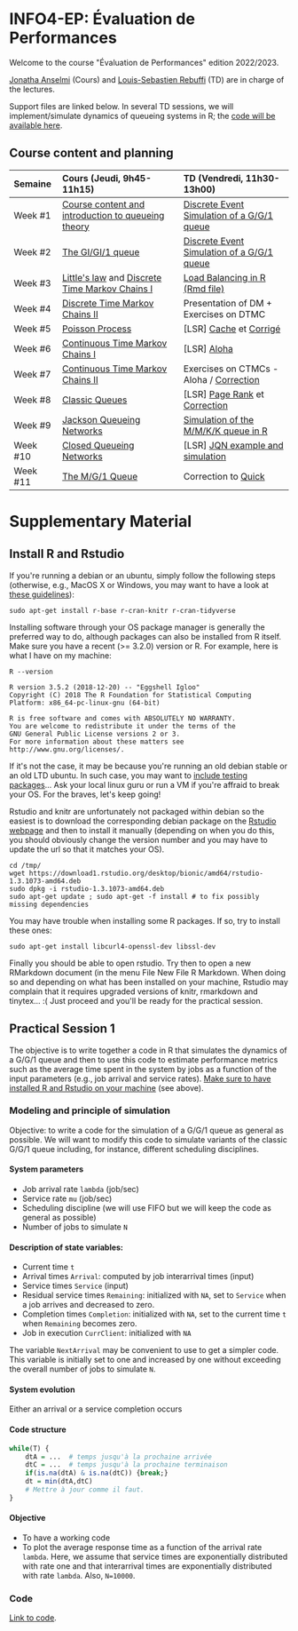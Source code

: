 # INFO4-EP: Évaluation de Performances

Welcome to the course "Évaluation de Performances" edition 2022/2023.

[Jonatha Anselmi](mailto:jonatha.anselmi@inria.fr) (Cours) and [Louis-Sebastien Rebuffi](mailto:louis-sebastien.rebuffi@univ-grenoble-alpes.fr) (TD) are in charge of the lectures.

Support files are linked below. In several TD sessions, we will implement/simulate dynamics of queueing systems in R; the
[code will be available here](https://rpubs.com/janselmi/LB).




## Course content and planning

| Semaine    | Cours (Jeudi, 9h45-11h15)                                                | TD (Vendredi, 11h30-13h00)                                                                |
|:-------------|:--------------------------------------------------------------------------|:-----------------------------------------------------------------------------------------|
| Week #1 | [Course content and introduction to queueing theory](https://github.com/jonatha-anselmi/INFO4-EP/blob/main/RICM4_EP_01_intro.pdf)     |  [Discrete Event Simulation of a G/G/1 queue](#practical-session-1)
| Week #2 | [The GI/GI/1 queue](https://github.com/jonatha-anselmi/INFO4-EP/blob/main/EP-Chap2-Bases.pdf)   | [Discrete Event Simulation of a G/G/1 queue](#practical-session-1)                                                                        
| Week #3 | [Little's law](https://github.com/jonatha-anselmi/INFO4-EP/blob/main/EP-Chap2-Bases.pdf) and  [Discrete Time Markov Chains I](https://github.com/jonatha-anselmi/INFO4-EP/blob/main/RICM4_EP_CMTD.pdf) | [Load Balancing in R](https://rpubs.com/janselmi/LB) [(Rmd file)](https://github.com/jonatha-anselmi/INFO4-EP/blob/main/LoadBalancing.Rmd)
| Week #4 | [Discrete Time Markov Chains II](https://github.com/jonatha-anselmi/INFO4-EP/blob/main/RICM4_EP_CMTD.pdf)  | Presentation of DM + Exercises on DTMC 
| Week #5 | [Poisson Process](https://github.com/jonatha-anselmi/INFO4-EP/blob/main/RICM4_EP_CMTC.pdf)   | [LSR] [Cache](https://github.com/jonatha-anselmi/INFO4-EP/files/6263531/TD7-Memoire-Paginee.pdf) et [Corrigé](https://github.com/jonatha-anselmi/INFO4-EP/files/6263518/Corrige.TD.Pagination.pdf)
| Week #6 | [Continuous Time Markov Chains I](https://github.com/jonatha-anselmi/INFO4-EP/blob/main/RICM4_EP_CMTC.pdf)   | [LSR] [Aloha](https://github.com/jonatha-anselmi/INFO4-EP/files/6263537/TD8-Aloha.pdf)
| Week #7 | [Continuous Time Markov Chains II](https://github.com/jonatha-anselmi/INFO4-EP/blob/main/RICM4_EP_CMTC.pdf)   | Exercises on CTMCs - Aloha / [Correction](https://github.com/jonatha-anselmi/INFO4-EP/files/6263539/Aloha.elements.de.corection.pdf)
| Week #8 | [Classic Queues](https://github.com/jonatha-anselmi/INFO4-EP/blob/main/RICM4_EP_CMTC.pdf)   | [LSR] [Page Rank](https://github.com/jonatha-anselmi/INFO4-EP/files/6263543/TD.Page.Rank.pdf) et [Correction](https://github.com/jonatha-anselmi/INFO4-EP/files/6263545/Elements.de.correction.Page.Rank.pdf)
| Week #9| [Jackson Queueing Networks](https://github.com/jonatha-anselmi/INFO4-EP/blob/main/RICM4_EP_FA.pdf)   | [Simulation of the M/M/K/K queue in R](https://rpubs.com/janselmi/MMKK)
| Week #10 | [Closed Queueing Networks](https://github.com/jonatha-anselmi/INFO4-EP/blob/main/RICM4_EP_FA.pdf)   | [LSR] [JQN example and simulation](https://rpubs.com/janselmi/webapp)
| Week #11 | [The M/G/1 Queue](https://github.com/jonatha-anselmi/INFO4-EP/blob/main/MG1-PolyTech-INFO4-EP.pdf)   | Correction to [Quick](https://github.com/jonatha-anselmi/INFO4-EP/blob/main/quick_exos.pdf)
                                                                                  


# Supplementary Material



## Install R and Rstudio
If you're running a debian or an ubuntu,
simply follow the following steps (otherwise, e.g., MacOS X or
Windows, you may want to have a look at [these
guidelines](https://gitlab.inria.fr/learninglab/mooc-rr/mooc-rr-ressources/-/blob/master/module2/ressources/rstudio_fr.org)):

``` shell
sudo apt-get install r-base r-cran-knitr r-cran-tidyverse
```
	
Installing software through your OS package manager is generally
the preferred way to do, although packages can also be installed
from R itself. Make sure you have a recent (>= 3.2.0) version or R. For example,
here is what I have on my machine:
	
``` shell	
R --version
```

    R version 3.5.2 (2018-12-20) -- "Eggshell Igloo"
    Copyright (C) 2018 The R Foundation for Statistical Computing
    Platform: x86_64-pc-linux-gnu (64-bit)

    R is free software and comes with ABSOLUTELY NO WARRANTY.
    You are welcome to redistribute it under the terms of the
    GNU General Public License versions 2 or 3.
    For more information about these matters see
    http://www.gnu.org/licenses/.

If it's not the case, it may be because you're running an old debian
stable or an old LTD ubuntu. In such case, you may want to [include
testing
packages](http://serverfault.com/questions/22414/how-can-i-run-debian-stable-but-install-some-packages-from-testing)... Ask
your local linux guru or run a VM if you're affraid to break your
OS. For the braves, let's keep going!

Rstudio and knitr are unfortunately not packaged within debian so
the easiest is to download the corresponding debian package on the
[Rstudio webpage](http://www.rstudio.com/ide/download/desktop)
and then to install it manually (depending on when you do this,
you should obviously change the version number and you may have to
update the url so that it matches your OS).

``` shell
cd /tmp/
wget https://download1.rstudio.org/desktop/bionic/amd64/rstudio-1.3.1073-amd64.deb
sudo dpkg -i rstudio-1.3.1073-amd64.deb
sudo apt-get update ; sudo apt-get -f install # to fix possibly missing dependencies
```

You may have trouble when installing some R packages. If so, try to
install these ones:

``` shell
sudo apt-get install libcurl4-openssl-dev libssl-dev
```

Finally you should be able to open rstudio. Try then to open a new
RMarkdown document (in the menu File New File R Markdown. When
doing so and depending on what has been installed on your machine,
Rstudio may complain that it requires upgraded versions of knitr,
rmarkdown and tinytex... :( Just proceed and you'll be ready for the
practical session.

## Practical Session 1

The objective is to write together a code in R that simulates the dynamics of a G/G/1 queue and then to use this code to estimate performance metrics such as the average time spent in the system by jobs as a function of the input parameters (e.g., job arrival and service rates). <ins>Make sure to have installed R and Rstudio on your machine</ins> (see above).


### Modeling and principle of simulation

Objective: to write a code for the simulation of a G/G/1 queue as general as possible. We will want to modify this code to simulate variants of the classic G/G/1 queue including, for instance, different scheduling disciplines.

#### System parameters

- Job arrival rate `lambda` (job/sec)
- Service rate `mu` (job/sec)
- Scheduling discipline (we will use FIFO but we will keep the code as general as possible)
- Number of jobs to simulate `N`

#### Description of state variables:

- Current time `t`
- Arrival times `Arrival`: computed by job interarrival times (input)
- Service times `Service` (input)
- Residual service times `Remaining`: initialized with `NA`, set to `Service` when a job arrives and decreased to zero.
- Completion times `Completion`: initialized with `NA`, set to the current time `t` when `Remaining` becomes zero.
- Job in execution `CurrClient`: initialized with `NA`

The variable `NextArrival` may be convenient to use to get a simpler code. This variable is initially set to one and increased by one without exceeding the overall number of jobs to simulate `N`.

#### System evolution

Either an arrival or a service completion occurs

#### Code structure

``` R
while(T) {
    dtA = ...  # temps jusqu'à la prochaine arrivée
    dtC = ...  # temps jusqu'à la prochaine terminaison
    if(is.na(dtA) & is.na(dtC)) {break;}
    dt = min(dtA,dtC)
    # Mettre à jour comme il faut.
}
```

#### Objective
- To have a working code
- To plot the average response time as a function of the arrival rate `lambda`. Here, we assume that service times are exponentially distributed with rate one and that interarrival times are exponentially distributed with rate `lambda`. Also, `N=10000`.


### Code

[Link to code](https://github.com/jonatha-anselmi/INFO4-EP/blob/main/GG1.Rmd).
